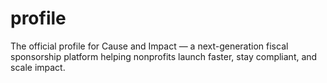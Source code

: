 # profile
The official profile for Cause and Impact — a next-generation fiscal sponsorship platform helping nonprofits launch faster, stay compliant, and scale impact.
